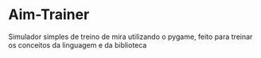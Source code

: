 # Aim-Trainer
Simulador simples de treino de mira utilizando o pygame, feito para treinar os conceitos da linguagem e da biblioteca

